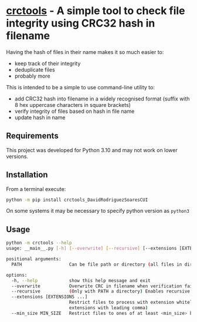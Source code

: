 # [crctools](https://github.com/DavidRodriguezSoaresCUI/crctools) - A simple tool to check file integrity using CRC32 hash in filename

Having the hash of files in their name makes it so much easier to:
- keep track of their integrity
- deduplicate files
- probably more

This is intended to be a simple to use command-line utility to:
- add CRC32 hash into filename in a widely recognised format (suffix with 8 hex uppercase characters in square brackets)
- verify integrity of files based on hash in file name
- update hash in name

## Requirements

This project was developed for Python 3.10 and may not work on lower versions.

## Installation

From a terminal execute:

```bash
python -m pip install crctools_DavidRodriguezSoaresCUI
```

On some systems it may be necessary to specify python version as `python3`

## Usage

```bash
python -m crctools --help
usage: __main__.py [-h] [--overwrite] [--recursive] [--extensions [EXTENSIONS ...]] [--min_size MIN_SIZE] PATH

positional arguments:
  PATH                  Can be file path or directory (all files in directory will be processed)

options:
  -h, --help            show this help message and exit
  --overwrite           Overwrite CRC in filename when verification fails
  --recursive           (Only with PATH a directory) Enables recursive search for files to verify
  --extensions [EXTENSIONS ...]
                        Restrict files to process with extension whitelist (default: no restriction; you may list
                        extensions with leading comma)
  --min_size MIN_SIZE   Restrict files to ones of at least <min_size> bytes (default: 0)
```